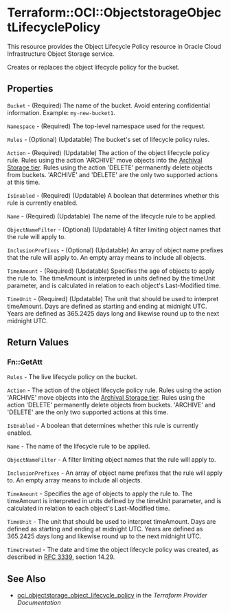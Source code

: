 # Terraform::OCI::ObjectstorageObjectLifecyclePolicy

This resource provides the Object Lifecycle Policy resource in Oracle Cloud Infrastructure Object Storage service.

Creates or replaces the object lifecycle policy for the bucket.

## Properties

`Bucket` - (Required) The name of the bucket. Avoid entering confidential information. Example: `my-new-bucket1`.

`Namespace` - (Required) The top-level namespace used for the request.

`Rules` - (Optional) (Updatable) The bucket's set of lifecycle policy rules.

`Action` - (Required) (Updatable) The action of the object lifecycle policy rule. Rules using the action 'ARCHIVE' move objects into the  [Archival Storage tier](https://docs.cloud.oracle.com/iaas/Content/Archive/Concepts/archivestorageoverview.htm). Rules using the action 'DELETE' permanently delete objects from buckets. 'ARCHIVE' and 'DELETE' are the only two supported actions at this time.

`IsEnabled` - (Required) (Updatable) A boolean that determines whether this rule is currently enabled.

`Name` - (Required) (Updatable) The name of the lifecycle rule to be applied.

`ObjectNameFilter` - (Optional) (Updatable) A filter limiting object names that the rule will apply to.

`InclusionPrefixes` - (Optional) (Updatable) An array of object name prefixes that the rule will apply to. An empty array means to include all objects.

`TimeAmount` - (Required) (Updatable) Specifies the age of objects to apply the rule to. The timeAmount is interpreted in units defined by the timeUnit parameter, and is calculated in relation to each object's Last-Modified time.

`TimeUnit` - (Required) (Updatable) The unit that should be used to interpret timeAmount.  Days are defined as starting and ending at midnight UTC. Years are defined as 365.2425 days long and likewise round up to the next midnight UTC.


## Return Values

### Fn::GetAtt

`Rules` - The live lifecycle policy on the bucket.

`Action` - The action of the object lifecycle policy rule. Rules using the action 'ARCHIVE' move objects into the  [Archival Storage tier](https://docs.cloud.oracle.com/iaas/Content/Archive/Concepts/archivestorageoverview.htm). Rules using the action 'DELETE' permanently delete objects from buckets. 'ARCHIVE' and 'DELETE' are the only two supported actions at this time.

`IsEnabled` - A boolean that determines whether this rule is currently enabled.

`Name` - The name of the lifecycle rule to be applied.

`ObjectNameFilter` - A filter limiting object names that the rule will apply to.

`InclusionPrefixes` - An array of object name prefixes that the rule will apply to. An empty array means to include all objects.

`TimeAmount` - Specifies the age of objects to apply the rule to. The timeAmount is interpreted in units defined by the timeUnit parameter, and is calculated in relation to each object's Last-Modified time.

`TimeUnit` - The unit that should be used to interpret timeAmount.  Days are defined as starting and ending at midnight UTC. Years are defined as 365.2425 days long and likewise round up to the next midnight UTC.

`TimeCreated` - The date and time the object lifecycle policy was created, as described in [RFC 3339](https://tools.ietf.org/rfc/rfc3339), section 14.29.

## See Also

* [oci_objectstorage_object_lifecycle_policy](https://www.terraform.io/docs/providers/oci/r/objectstorage_object_lifecycle_policy.html) in the _Terraform Provider Documentation_